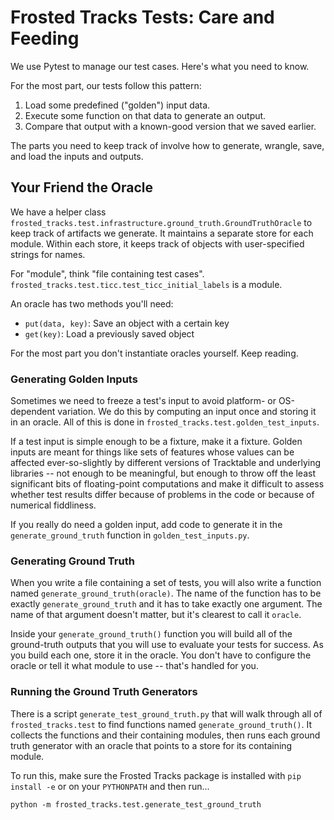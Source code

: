 # Frosted Tracks Tests: Care and Feeding

We use Pytest to manage our test cases.  Here's what you need to know.

For the most part, our tests follow this pattern:

1. Load some predefined ("golden") input data.
2. Execute some function on that data to generate an output.
3. Compare that output with a known-good version that we saved earlier.

The parts you need to keep track of involve how to generate, wrangle, save, and load the inputs and outputs.

## Your Friend the Oracle

We have a helper class `frosted_tracks.test.infrastructure.ground_truth.GroundTruthOracle` to keep track of artifacts we generate.  It maintains a separate store for each module.  Within each store, it keeps track of objects with user-specified strings for names.

For "module", think "file containing test cases".  `frosted_tracks.test.ticc.test_ticc_initial_labels` is a module.

An oracle has two methods you'll need:

- `put(data, key)`: Save an object with a certain key
- `get(key)`: Load a previously saved object

For the most part you don't instantiate oracles yourself.  Keep reading.

### Generating Golden Inputs

Sometimes we need to freeze a test's input to avoid platform- or OS-dependent
variation.  We do this by computing an input once and storing it in an oracle.
All of this is done in `frosted_tracks.test.golden_test_inputs`.

If a test input is simple enough to be a fixture, make it a fixture.  Golden
inputs are meant for things like sets of features whose values can be affected
ever-so-slightly by different versions of Tracktable and underlying libraries --
not enough to be meaningful, but enough to throw off the least significant bits
of floating-point computations and make it difficult to assess whether test
results differ because of problems in the code or because of numerical fiddliness.

If you really do need a golden input, add code to generate it in the
`generate_ground_truth` function in `golden_test_inputs.py`.


### Generating Ground Truth

When you write a file containing a set of tests, you will also write a function named `generate_ground_truth(oracle)`.  The name of the function has to be exactly `generate_ground_truth` and it has to take exactly one argument.  The name of that argument doesn't matter, but it's clearest to call it `oracle`.

Inside your `generate_ground_truth()` function you will build all of the ground-truth
outputs that you will use to evaluate your tests for success.  As you build each one,
store it in the oracle.  You don't have to configure the oracle or tell it what module
to use -- that's handled for you.


### Running the Ground Truth Generators

There is a script `generate_test_ground_truth.py` that will walk through all of `frosted_tracks.test` to find functions named `generate_ground_truth()`.  It collects the functions and
their containing modules, then runs each ground truth generator with an oracle that
points to a store for its containing module.

To run this, make sure the Frosted Tracks package is installed with `pip install -e` or on your `PYTHONPATH` and then run...

`python -m frosted_tracks.test.generate_test_ground_truth`

